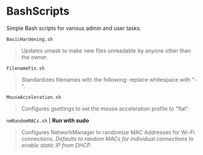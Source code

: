 # BashScripts
Simple Bash scripts for various admin and user tasks.

`BasicHardening.sh`

> Updates umask to make new files unreadable by anyone other than the owner.

`FilenameFix.sh`

> Standardizes filenames with the following: replace whitespace with "-".

`MouseAcceleration.sh`

> Configures gsettings to set the mouse acceleration profile to "flat".

`nmRandomMACs.sh` | **Run with sudo**

> Configures NetworkManager to randomize MAC Addresses for Wi-Fi connections.
*Defaults to random MACs for individual connections to enable static IP from DHCP.*
